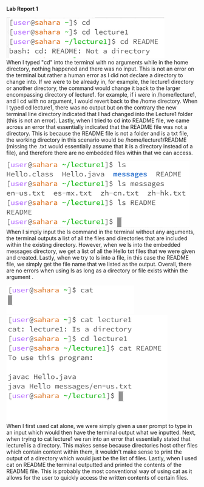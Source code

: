 **Lab Report 1**

![Profile](cd.PNG)
<br />
When I typed "cd" into the terminal with no arguments while in the home directory, nothing happened and there was no input. This is not an error on the terminal but rather a human error as I did not declare a directory to change into. If we were to be already in, for example, the lecture1 directory or another directory, the command would change it back to the larger encompassing directory of lecture1. for example, if i were in /home/lecture1, and I cd with no argument, I would revert back to the /home directory.
When I typed cd lecture1, there was no output but on the contrary the new terminal line directory indicated that I had changed into the Lecture1 folder (this is not an error). 
Lastly, when I tried to cd into README file, we came across an error that essentially indicated that the README file was not a directory. This is because the README file is not a folder and is a txt file, the working directory in this scenario would be /home/lecture1/README (missing the .txt would essentially assume that it is a directory instead of a file), and therefore there are no embedded files within that we can access. 

![Image](ls.PNG)
<br />
When I simply input the ls command in the terminal without any arguments, the terminal outputs a list of all the files and directories that are included within the existing directory.
However, when we ls into the embedded messages directory, we get a list of all the Hello txt files that we were given and created.
Lastly, when we try to ls into a file, in this case the README file, we simply get the file name that we listed as the output.
Overall, there are no errors when using ls as long as a directory or file exists within the argument .

![Image](cat1.PNG)
<br />
![Image](cat2.PNG)
<br />
When I first used cat alone, we were simply given a user prompt to type in an input which would then have the terminal output what we inputted.
Next, when trying to cat lecture1 we ran into an error that essentially stated that lecture1 is a directory. This makes sense because directories host other files which contain content within them, it wouldn't make sense to print the output of a directory which would just be the list of files.
Lastly, when I used cat on README the terminal outputted and printed the contents of the README file. This is probably the most conventional way of using cat as it allows for the user to quickly access the written contents of certain files.
